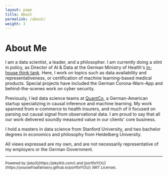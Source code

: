 ```yaml
---
layout: page
title: About
permalink: /about/
weight: 3
---
```


# **About Me**

I am a data scientist, a leader, and a philosopher. I am currently doing a stint in policy, as Director of AI & Data at the German Ministry of Health's [in-house think tank](https://hih-2025.de/en/). Here, I work on topics such as data availability and representativeness, or certification of machine learning-based medical products. Special projects have included the German Corona-Warn-App and behind-the-scenes work on cyber security.

Previously, I led data science teams at [QuantCo](https://www.quantco.com/), a German-American startup specializing in causal inference and machine learning. My work spanned from e-commerce to health insurers, and much of it focused on parsing out causal signal from observational data. I am proud to say that all our work delivered soundly measured value in our clients' core business.

I hold a masters in data science from Stanford University, and two bachelor degrees in economics and philosophy from Heidelberg University.

All views expressed are my own, and are not necessarily representative of my employers or the German Government.

---
<small>
Powered by [jekyll](https://jekyllrb.com/) and [portfolYOU](https://youssefraafatnasry.github.io/portfolYOU/) (MIT License).
</small>
